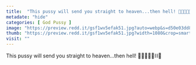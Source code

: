 ```yaml
---
title:  "This pussy will send you straight to heaven...then hell! 🙏🏽😇😈🔥⛓🖤"
metadate: "hide"
categories: [ God Pussy ]
image: "https://preview.redd.it/gsf1wv5efak51.jpg?auto=webp&s=d50e03dd8abe345f64d2a48f8ebca3fd37414894"
thumb: "https://preview.redd.it/gsf1wv5efak51.jpg?width=1080&crop=smart&auto=webp&s=dd39650692cbe1328553ac3606bdcdcbfc6f7aa4"
visit: ""
---
```

This pussy will send you straight to heaven...then hell! 🙏🏽😇😈🔥⛓🖤
